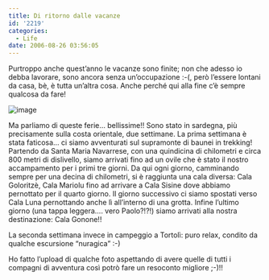 ```yaml
---
title: Di ritorno dalle vacanze
id: '2219'
categories:
  - Life
date: 2006-08-26 03:56:05
---
```


Purtroppo anche quest’anno le vacanze sono finite; non che adesso io debba lavorare, sono ancora senza un’occupazione :-(, però l’essere lontani da casa, bè, è tutta un’altra cosa. Anche perché qui alla fine c’è sempre qualcosa da fare!

![image](/images/2021/08/sardegna-121_hu94cbba89b0de45d45f3a123765d4c139_502920_700x0_resize_q75_box.jpg)

Ma parliamo di queste ferie… bellissime!! Sono stato in sardegna, più precisamente sulla costa orientale, due settimane. La prima settimana è stata faticosa… ci siamo avventurati sul supramonte di baunei in trekking! Partendo da Santa Maria Navarrese, con una quindicina di chilometri e circa 800 metri di dislivello, siamo arrivati fino ad un ovile che è stato il nostro accampamento per i primi tre giorni. Da qui ogni giorno, camminando sempre per una decina di chilometri, si è raggiunta una cala diversa: Cala Goloritzè, Cala Mariolu fino ad arrivare a Cala Sisine dove abbiamo pernottato per il quarto giorno. Il giorno successivo ci siamo spostati verso Cala Luna pernottando anche lì all’interno di una grotta. Infine l’ultimo giorno (una tappa leggera…. vero Paolo?!?!) siamo arrivati alla nostra destinazione: Cala Gonone!!

La seconda settimana invece in campeggio a Tortolì: puro relax, condito da qualche escursione “nuragica” :-)

Ho fatto l’upload di qualche foto aspettando di avere quelle di tutti i compagni di avventura così potrò fare un resoconto migliore ;-)!!
